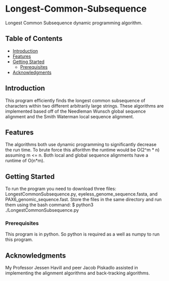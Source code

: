 # Longest-Common-Subsequence

Longest Common Subsequence dynamic programming algorithm.  

## Table of Contents

- [Introduction](#introduction)
- [Features](#features)
- [Getting Started](#getting-started)
  - [Prerequisites](#prerequisites)
- [Acknowledgments](#acknowledgments)

## Introduction

This program efficiently finds the longest common subsequence of characters within two different arbitrarily large strings.
These algorithms are implemented based off of the Needleman Wunsch global sequence alignment and the Smith Waterman local
sequence alignment.

## Features

The algorithms both use dynamic programming to significantly decrease the run time. To brute force this alforithm the runtime would be O(2^m * n) assuming m <= n.
Both local and global sequence alignments have a runtime of O(n*m).

## Getting Started

To run the program you need to download three files: LongestCommonSubsequence.py, eyeless_genome_sequence.fasta, and PAX6_genomic_sequence.fast.
Store the files in the same directory and run them using the bash command: $ python3 ./LongestCommonSubsequence.py

### Prerequisites

This program is in python. So python is required as a well as numpy to run this program.

## Acknowledgments

My Professor Jessen Havill and peer Jacob Piskadlo assisted in implementing the alignment algorithms and back-tracking algorithms.

